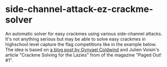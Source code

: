 # side-channel-attack-ez-crackme-solver
An automatic solver for easy crackmes using various side-channel attacks. It's
not anything serious but may be able to solve easy crackmes in highschool level
capture the flag competitions like in the example below. The idea is based on
[a blog post by Gynvael Coldwind](https://gynvael.coldwind.pl/?lang=en&id=763)
and Julien Voisin's article "Crackme Solving for the Lazies" from of the
magazine "Paged Out! #1".
